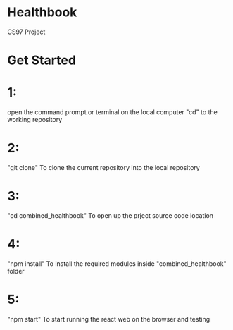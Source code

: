 # Healthbook
CS97 Project

# Get Started

# 1:
open the command prompt or terminal on the local computer
"cd" to the working repository

# 2:
"git clone" <this repository url>
To clone the current repository into the local repository

# 3:
"cd combined_healthbook" 
To open up the prject source code location

# 4:
"npm install"
To install the required modules inside "combined_healthbook" folder

# 5:
"npm start"
To start running the react web on the browser and testing
